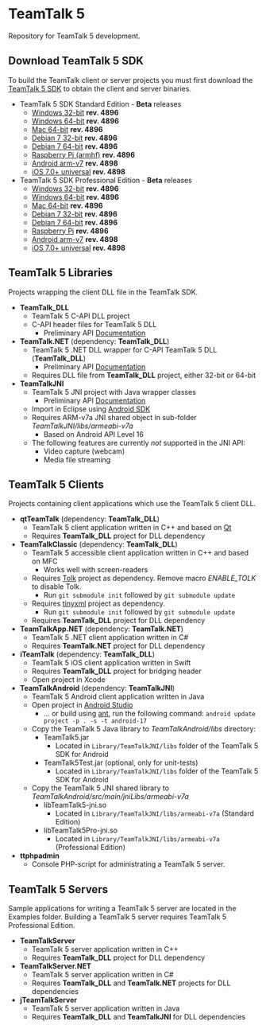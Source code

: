 # TeamTalk 5

Repository for TeamTalk 5 development.

## Download TeamTalk 5 SDK

To build the TeamTalk client or server projects you must first download the
[TeamTalk 5 SDK](http://www.bearware.dk/?page_id=393) to obtain the client and server binaries.

* TeamTalk 5 SDK Standard Edition - **Beta** releases
  * [Windows 32-bit](http://bearware.dk/test/teamtalksdk/v5.2.3.4896/tt5sdk_v5.2.3.4896_win32.7z) **rev. 4896**
  * [Windows 64-bit](http://bearware.dk/test/teamtalksdk/v5.2.3.4896/tt5sdk_v5.2.3.4896_win64.7z) **rev. 4896**
  * [Mac 64-bit](http://bearware.dk/test/teamtalksdk/v5.2.3.4896/tt5sdk_v5.2.3.4896_macos_x86_64.7z) **rev. 4896**
  * [Debian 7 32-bit](http://bearware.dk/test/teamtalksdk/v5.2.3.4896/tt5sdk_v5.2.3.4896_debian7_i386.7z) **rev. 4896**
  * [Debian 7 64-bit](http://bearware.dk/test/teamtalksdk/v5.2.3.4896/tt5sdk_v5.2.3.4896_debian7_x86_64.7z) **rev. 4896**
  * [Raspberry Pi (armhf)](http://bearware.dk/test/teamtalksdk/v5.2.3.4896/tt5sdk_v5.2.3.4896_raspbian_armhf.7z) **rev. 4896**
  * [Android arm-v7](http://bearware.dk/test/teamtalksdk/v5.3.0.4898/tt5sdk_v5.3.0.4898_android_armv7a.tar.gz)  **rev. 4898**
  * [iOS 7.0+ universal](http://bearware.dk/test/teamtalksdk/v5.3.0.4898/tt5sdk_v5.3.0.4898_ios_universal.tar.gz)  **rev. 4898**
* TeamTalk 5 SDK Professional Edition - **Beta** releases
  * [Windows 32-bit](http://bearware.dk/test/teamtalksdk/v5.2.3.4896/tt5prosdk_v5.2.3.4896_win32.7z) **rev. 4896**
  * [Windows 64-bit](http://bearware.dk/test/teamtalksdk/v5.2.3.4896/tt5prosdk_v5.2.3.4896_win64.7z) **rev. 4896**
  * [Mac 64-bit](http://bearware.dk/test/teamtalksdk/v5.2.3.4896/tt5prosdk_v5.2.3.4896_macos_x86_64.7z) **rev. 4896**
  * [Debian 7 32-bit](http://bearware.dk/test/teamtalksdk/v5.2.3.4896/tt5prosdk_v5.2.3.4896_debian7_i386.7z) **rev. 4896**
  * [Debian 7 64-bit](http://bearware.dk/test/teamtalksdk/v5.2.3.4896/tt5prosdk_v5.2.3.4896_debian7_x86_64.7z) **rev. 4896**
  * [Raspberry Pi](http://bearware.dk/test/teamtalksdk/v5.2.3.4896/tt5prosdk_v5.2.3.4896_raspbian_armhf.7z) **rev. 4896**
  * [Android arm-v7](http://bearware.dk/test/teamtalksdk/v5.3.0.4898/tt5prosdk_v5.3.0.4898_android_armv7a.tar.gz)  **rev. 4898**
  * [iOS 7.0+ universal](http://bearware.dk/test/teamtalksdk/v5.3.0.4898/tt5prosdk_v5.3.0.4898_ios_universal.tar.gz)  **rev. 4898**

## TeamTalk 5 Libraries
Projects wrapping the client DLL file in the TeamTalk SDK.
* **TeamTalk_DLL**
  * TeamTalk 5 C-API DLL project 
  * C-API header files for TeamTalk 5 DLL
    * Preliminary API [Documentation](http://bearware.dk/test/teamtalksdk/v5.3.0.4898/docs/C-API/)
* **TeamTalk.NET** (dependency: **TeamTalk_DLL**)
  * TeamTalk 5 .NET DLL wrapper for C-API TeamTalk 5 DLL (**TeamTalk_DLL**)
    * Preliminary API [Documentation](http://bearware.dk/test/teamtalksdk/v5.3.0.4898/docs/NET/)
  * Requires DLL file from **TeamTalk_DLL** project, either 32-bit or 64-bit
* **TeamTalkJNI**
  * TeamTalk 5 JNI project with Java wrapper classes
    * Preliminary API [Documentation](http://bearware.dk/test/teamtalksdk/v5.3.0.4898/docs/Java/)
  * Import in Eclipse using [Android SDK](http://developer.android.com/sdk/index.html)
  * Requires ARM-v7a JNI shared object in sub-folder *TeamTalkJNI/libs/armeabi-v7a*
    * Based on Android API Level 16
  * The following features are currently *not* supported in the JNI API:
    * Video capture (webcam)
    * Media file streaming

## TeamTalk 5 Clients
Projects containing client applications which use the TeamTalk 5 client DLL.
* **qtTeamTalk** (dependency: **TeamTalk_DLL**)
  * TeamTalk 5 client application written in C++ and based on [Qt](http://www.qt.io)
  * Requires **TeamTalk_DLL** project for DLL dependency
* **TeamTalkClassic** (dependency: **TeamTalk_DLL**)
  * TeamTalk 5 accessible client application written in C++ and based on MFC
    * Works well with screen-readers
  * Requires [Tolk](https://github.com/dkager/tolk) project as dependency. Remove macro *ENABLE_TOLK* to disable Tolk.
    * Run ```git submodule init``` followed by ```git submodule update```
  * Requires [tinyxml](https://github.com/bear101/tinyxml) project as dependency.
    * Run ```git submodule init``` followed by ```git submodule update```
  * Requires **TeamTalk_DLL** project for DLL dependency
* **TeamTalkApp.NET** (dependency: **TeamTalk.NET**)
  * TeamTalk 5 .NET client application written in C#
  * Requires **TeamTalk.NET** project for DLL dependency
* **iTeamTalk** (dependency: **TeamTalk_DLL**)
  * TeamTalk 5 iOS client application written in Swift
  * Requires **TeamTalk_DLL** project for bridging header
  * Open project in Xcode
* **TeamTalkAndroid** (dependency: **TeamTalkJNI**)
  * TeamTalk 5 Android client application written in Java
  * Open project in [Android Studio](https://developer.android.com/studio/intro/index.html)
    * ... or build using [ant](http://ant.apache.org), run the following command: ```android update project -p . -s -t android-17```
  * Copy the TeamTalk 5 Java library to *TeamTalkAndroid/libs* directory:
    * TeamTalk5.jar
      * Located in ```Library/TeamTalkJNI/libs``` folder of the TeamTalk 5 SDK for Android
    * TeamTalk5Test.jar (optional, only for unit-tests)
      * Located in ```Library/TeamTalkJNI/libs``` folder of the TeamTalk 5 SDK for Android
  * Copy the TeamTalk 5 JNI shared library to *TeamTalkAndroid/src/main/jniLibs/armeabi-v7a*
    * libTeamTalk5-jni.so
        * Located in ```Library/TeamTalkJNI/libs/armeabi-v7a``` (Standard Edition)
    * libTeamTalk5Pro-jni.so
        * Located in ```Library/TeamTalkJNI/libs/armeabi-v7a``` (Professional Edition)
* **ttphpadmin**
  * Console PHP-script for administrating a TeamTalk 5 server.

## TeamTalk 5 Servers
Sample applications for writing a TeamTalk 5 server are located in the Examples folder. Building a TeamTalk 5 server requires TeamTalk 5 Professional Edition.
* **TeamTalkServer**
  * TeamTalk 5 server application written in C++
  * Requires **TeamTalk_DLL** project for DLL dependency
* **TeamTalkServer.NET**
  * TeamTalk 5 server application written in C#
  * Requires **TeamTalk_DLL** and **TeamTalk.NET** projects for DLL dependencies
* **jTeamTalkServer**
  * TeamTalk 5 server application written in Java
  * Requires **TeamTalk_DLL** and **TeamTalkJNI** for DLL dependencies
